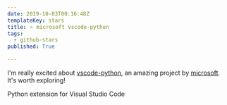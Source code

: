 ```yaml
---
date: 2019-10-03T00:16:48Z
templateKey: stars
title: ⭐ microsoft vscode-python
tags:
  - github-stars
published: True

---
```


I'm really excited about [vscode-python](https://github.com/microsoft/vscode-python), an amazing project by [microsoft](https://github.com/microsoft). It's worth exploring!

Python extension for Visual Studio Code
